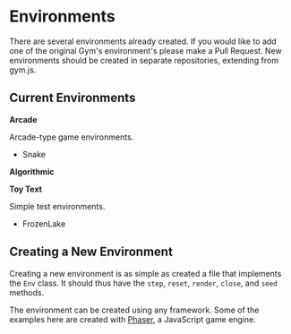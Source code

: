 # Environments

There are several environments already created. If you would like to add one of the original Gym's environment's please make a Pull Request. New environments should be created in separate repositories, extending from gym.js.

## Current Environments

__Arcade__

Arcade-type game environments.

- Snake

__Algorithmic__


__Toy Text__

Simple test environments.

- FrozenLake


## Creating a New Environment

Creating a new environment is as simple as created a file that implements the `Env` class. It should thus have the `step`, `reset`, `render`, `close`, and `seed` methods.

The environment can be created using any framework. Some of the examples here are created with [Phaser](), a JavaScript game engine.
